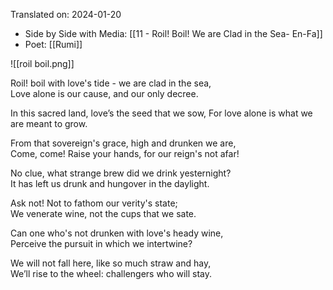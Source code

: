 Translated on: 2024-01-20   
- Side by Side with Media: [[11 - Roil! Boil! We are Clad in the Sea-  En-Fa]]
- Poet:  [[Rumi]]

![[roil boil.png]]  

 Roil! boil with love's tide - we are clad in the sea,    
 Love alone is our cause, and our only decree.           
 
 In this sacred land, love’s the seed that we sow,
 For love alone is what we are meant to grow.
 
 From that sovereign's grace, high and drunken we are,  
 Come, come! Raise your hands, for our reign's not afar! 
 
 No clue, what strange brew did we drink yesternight?    
 It has left us drunk and hungover in the daylight.          
 
 Ask not! Not to fathom our verity's state;              
 We venerate wine, not the cups that we sate.            
 
 Can one who's not drunken with love's heady wine,       
 Perceive the pursuit in which we intertwine?            
 
 We will not fall here, like so much straw and hay,      
 We’ll rise to the wheel: challengers who will stay.     